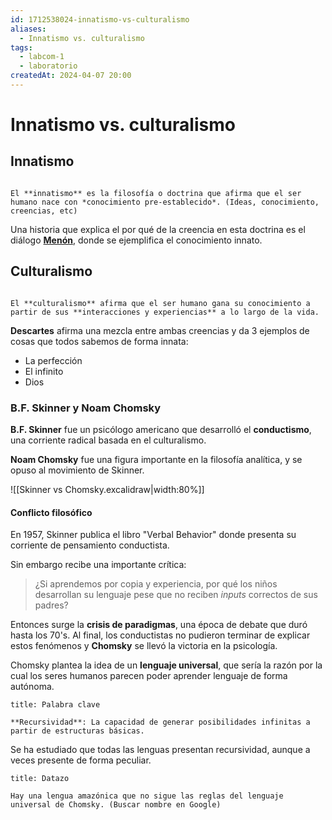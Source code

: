 ```yaml
---
id: 1712538024-innatismo-vs-culturalismo
aliases:
  - Innatismo vs. culturalismo
tags:
  - labcom-1
  - laboratorio
createdAt: 2024-04-07 20:00
---
```


# Innatismo vs. culturalismo

## Innatismo

```ad-definition

El **innatismo** es la filosofía o doctrina que afirma que el ser humano nace con *conocimiento pre-establecido*. (Ideas, conocimiento, creencias, etc)

```

Una historia que explica el por qué de la creencia en esta doctrina es el diálogo **[Menón](https://es.wikipedia.org/wiki/Men%C3%B3n)**, donde se ejemplifica el conocimiento innato.

## Culturalismo

```ad-definition

El **culturalismo** afirma que el ser humano gana su conocimiento a partir de sus **interacciones y experiencias** a lo largo de la vida.

```

**Descartes** afirma una mezcla entre ambas creencias y da 3 ejemplos de cosas que todos sabemos de forma innata:

- La perfección
- El infinito
- Dios

### B.F. Skinner y Noam Chomsky

**B.F. Skinner** fue un psicólogo americano que desarrolló el **conductismo**, una corriente radical basada en el culturalismo.

**Noam Chomsky** fue una figura importante en la filosofía analítica, y se opuso al movimiento de Skinner.

![[Skinner vs Chomsky.excalidraw|width:80%]]

#### Conflicto filosófico

En 1957, Skinner publica el libro "Verbal Behavior" donde presenta su corriente de pensamiento conductista.

Sin embargo recibe una importante crítica:

> ¿Si aprendemos por copia y experiencia, por qué los niños desarrollan su lenguaje pese que no reciben *inputs* correctos de sus padres?

Entonces surge la **crisis de paradigmas**, una época de debate que duró hasta los 70's. Al final, los conductistas no pudieron terminar de explicar estos fenómenos y **Chomsky** se llevó la victoria en la psicología.

Chomsky plantea la idea de un **lenguaje universal**, que sería la razón por la cual los seres humanos parecen poder aprender lenguaje de forma autónoma.

```ad-important
title: Palabra clave

**Recursividad**: La capacidad de generar posibilidades infinitas a partir de estructuras básicas.

```

Se ha estudiado que todas las lenguas presentan recursividad, aunque a veces presente de forma peculiar.

```ad-note
title: Datazo

Hay una lengua amazónica que no sigue las reglas del lenguaje universal de Chomsky. (Buscar nombre en Google)

```
